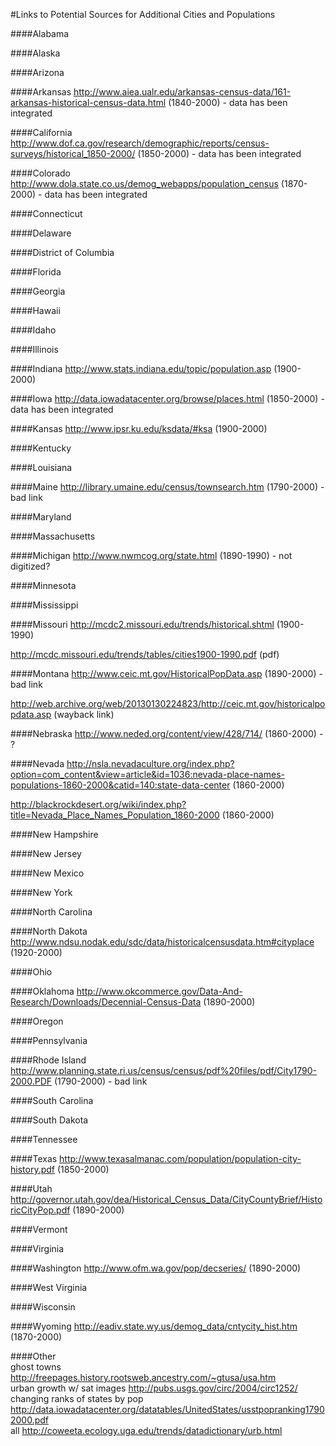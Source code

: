 #Links to Potential Sources for Additional Cities and Populations

####Alabama


####Alaska


####Arizona


####Arkansas
http://www.aiea.ualr.edu/arkansas-census-data/161-arkansas-historical-census-data.html (1840-2000) - data has been integrated

####California
http://www.dof.ca.gov/research/demographic/reports/census-surveys/historical_1850-2000/ (1850-2000) - data has been integrated

####Colorado
http://www.dola.state.co.us/demog_webapps/population_census (1870-2000) - data has been integrated

####Connecticut

####Delaware

####District of Columbia

####Florida

####Georgia

####Hawaii

####Idaho

####Illinois

####Indiana
http://www.stats.indiana.edu/topic/population.asp (1900-2000)

####Iowa
http://data.iowadatacenter.org/browse/places.html (1850-2000) - data has been integrated

####Kansas
http://www.ipsr.ku.edu/ksdata/#ksa (1900-2000)

####Kentucky

####Louisiana

####Maine
http://library.umaine.edu/census/townsearch.htm (1790-2000) - bad link

####Maryland

####Massachusetts

####Michigan
http://www.nwmcog.org/state.html (1890-1990) - not digitized?

####Minnesota

####Mississippi

####Missouri
http://mcdc2.missouri.edu/trends/historical.shtml (1900-1990)

http://mcdc.missouri.edu/trends/tables/cities1900-1990.pdf (pdf)

####Montana
http://www.ceic.mt.gov/HistoricalPopData.asp (1890-2000) - bad link

http://web.archive.org/web/20130130224823/http://ceic.mt.gov/historicalpopdata.asp (wayback link)

####Nebraska
http://www.neded.org/content/view/428/714/ (1860-2000) - ?

####Nevada
http://nsla.nevadaculture.org/index.php?option=com_content&view=article&id=1036:nevada-place-names-populations-1860-2000&catid=140:state-data-center (1860-2000)

http://blackrockdesert.org/wiki/index.php?title=Nevada_Place_Names_Population_1860-2000 (1860-2000)

####New Hampshire

####New Jersey

####New Mexico

####New York

####North Carolina

####North Dakota
http://www.ndsu.nodak.edu/sdc/data/historicalcensusdata.htm#cityplace	(1920-2000)

####Ohio

####Oklahoma
http://www.okcommerce.gov/Data-And-Research/Downloads/Decennial-Census-Data (1890-2000)

####Oregon

####Pennsylvania

####Rhode Island
http://www.planning.state.ri.us/census/census/pdf%20files/pdf/City1790-2000.PDF (1790-2000) - bad link

####South Carolina

####South Dakota

####Tennessee

####Texas
http://www.texasalmanac.com/population/population-city-history.pdf (1850-2000)

####Utah
http://governor.utah.gov/dea/Historical_Census_Data/CityCountyBrief/HistoricCityPop.pdf (1890-2000)

####Vermont

####Virginia

####Washington
http://www.ofm.wa.gov/pop/decseries/ (1890-2000)

####West Virginia

####Wisconsin

####Wyoming
http://eadiv.state.wy.us/demog_data/cntycity_hist.htm (1870-2000)

####Other			
ghost towns	http://freepages.history.rootsweb.ancestry.com/~gtusa/usa.htm		
urban growth w/ sat images	http://pubs.usgs.gov/circ/2004/circ1252/		
changing ranks of states by pop	http://data.iowadatacenter.org/datatables/UnitedStates/usstpopranking17902000.pdf		
all	http://coweeta.ecology.uga.edu/trends/datadictionary/urb.html		

